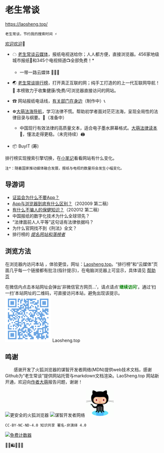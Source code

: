 老生常谈
========
https://laosheng.top/

	老生常谈，节约我的搜索时间 ⚡

[欢迎欢迎](author/speech.txt "初心与历程")🙂


+ ☁ [老生常谈云媒体](fly/ "权威资讯，正在汇集")，报纸电视送给你；人人都方便，直接浏览器。456家地级城市报纸📰和345个电视频道📺全部免费！*
  + 一带一路云媒体 🚃🚃🚃
+ 🌏 [老生常谈排行榜](index2.html "大浪淘沙，精选网站")，打开真正互联的网；纯手工打造的的上一代互联网导航！🚩 本榜致力于收集健康/免费/可浏览器直接访问的网站。

+ ☎ 网站报纸电话线，[有关部门在身边](fuwu/ "12345等服务便民热线")（制作中）📞

+ ☸️[大萌法海导航](falv/ "法治中国进行时")，学习法律不慌。帮助初学者面对茫茫法海，呈现全局性的法律目录与纲要。💎（准备中）
  + 中国现行有效法律的高质量文本，适合电子墨水屏幕格式。[大萌法律读本](falv/index2 "有备无患")📖，懂法走得更稳。（未完待续）🖨️
+ 📦  BuyIT (筹) <!-- （败点啥）Oh My God Goods! 我买的好货  -->

排行榜实现搜索引擎切换，在[小笔记](broad/blog.txt "建站小笔记")看看网站有什么变化。

	注*：随着国家推动媒体融合发展，报纸与电视的数量将会发生小幅变化。

导游词
--------

+ [证监会为什么不要App？](changtan/8-证券信息披露的法定媒体.txt.md)
+ [App与浏览器到底有什么区别？](changtan/App和浏览器的三个区别.txt.md)（202009 第二稿）
+ [有什么不骗人的保健知识？](changtan/6-权威的医疗保健类报纸.txt)（202012 第二稿）
+ 中国报纸的数字化技术为什么全球领先？
+ “法律面前人人平等”这句话有法律依据吗？
+ 为什么官网找不到《刑法》全文？
+ 排行榜的 *[提名网站和落榜者](changtan/timing.txt)*

浏览方法
--------

在浏览器内访问本站 ，体验更佳，网址：[Laosheng.top](https://laosheng.top '老生常谈')。“排行榜”和“云媒体”页面几乎每一个链接都有批注(指针提示)，在电脑浏览器上可显示，具体请见 [帮助页](author/helpweb.txt "老生常谈站点的浏览帮助")  

在微信内点击本站网址会弹出‘非微信官方网页…’，请点请点‘<font color="green"><b>继续访问</b></font>’。通过‘扫一扫’本站网址的二维码，可直接访问本站，避免出现该提示。  
 ![](./indexQR-Blue.png) 
Laosheng.top

鸣谢
------

　　感谢开发了火狐浏览器的谋智开发者网络(MDN)提供web技术文档，感谢Github为“老生常谈”提供网站托管与markdown文档渲染。LaoSheng.top 网站新开通，欢迎向[作者大萌](author/helpme.txt "帮助作者")报告问题，谢谢！

![更安全的火狐浏览器](https://www.mozilla.org/media/protocol/img/logos/firefox/browser/logo-sm.f2523d97cbe0.png)
![谋智开发者网络](https://developer.mozilla.org/static/img/favicon72.cc65d1d762a0.png)
![感谢Github支持本站](github-90.png)<!-- https://tosdr.org/logo/github.png -->
<!-- https://github.githubassets.com/images/modules/logos_page/Octocat.png -->

	CC-BY-NC-ND-4.0 知识共享 署名-非演绎 4.0

<a href="https://www.mfwztj.com/" target="_blank"><img src="https://www.mfwztj.com/hit.php?id=ymuvxfn&nd=3&style=5" border="0" alt="免费计数器"></a>
<script language="javascript" src="http://www.alicount.com/1683"></script>
<!-- Global site tag (gtag.js) - Google Analytics -->
<script async src="https://www.googletagmanager.com/gtag/js?id=UA-179794713-1"></script>
<script>  window.dataLayer = window.dataLayer || [];
  function gtag(){dataLayer.push(arguments);}
  gtag('js', new Date());  gtag('config', 'UA-179794713-1');
</script>
🎁🎅🛍💐🎀🥳
